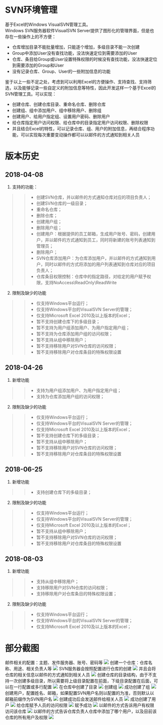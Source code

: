 SVN环境管理
=====
基于Excel的Windows VisualSVN管理工具。  
Windows SVN服务器软件VisualSVN Server提供了图形化的管理界面，但是也存在一些操作上的不方便：
+ 仓库增加目录不能批量增加，只能逐个增加，多级目录不能一次创建
+ Group中添加User没有查找功能，没法快速定位到需要添加的User
+ 仓库、条目给Group或User设置特殊权限的时候没有查找功能，没法快速定位到需要添加的Group和User
+ 没有记录仓库、Group、User的一些附加信息的功能

鉴于以上一些不足之处，考虑到可以利用Excel的方便操作、支持查找、支持筛选，以及能够记录一些自定义的附加信息等特性，因此开发这样一个基于Excel的SVN管理工具。可以实现：
+ 创建仓库、创建仓库目录、重命名仓库、删除仓库
+ 创建组、组中添加用户、组中移除用户、删除组
+ 创建用户、给用户指定组、设置用户密码、删除用户
+ 给仓库指定用户访问权限、给仓库中的目录指定用户访问权限、删除权限
+ 并且结合Excel的特性，可以记录仓库、组、用户的附加信息，再结合程序功能，可以实现每次重要变动操作都可以以邮件的方式通知到相关人员

# 版本历史
## 2018-04-08
1. 支持的功能：
>>+ 创建SVN仓库，并以邮件的方式通知仓库对应的项目负责人；
>>+ 创建SVN仓库的一级目录；
>>+ 重命名仓库；
>>+ 删除仓库；
>>+ 创建用户组；
>>+ 删除用户组；
>>+ 创建用户：根据提供的员工邮箱，生成用户账号、密码，创建用户，并以邮件的方式通知到员工，同时将新建的账号列表通知到管理员；
>>+ 删除用户；
>>+ SVN仓库添加用户：为仓库添加用户，并以邮件的方式通知到用户，同时以邮件的方式将添加的用户列表通知到仓库对应的项目负责人；
>>+ 仓库条目权限控制：仓库中的指定路径，对给定的用户赋予权限，支持NoAccess\ReadOnly\ReadWrite

2. 限制及缺少的功能
>>+ 仅支持Windows平台运行；
>>+ 仅支持Windows平台的VisualSVN Server的管理；
>>+ 仅支持Microsoft Excel 2010及以上版本的Excel；
>>+ 暂不支持创建仓库下的多级目录；
>>+ 暂不支持为用户组添加用户、为用户指定用户组；
>>+ 暂不支持为仓库添加用户组的访问权限；
>>+ 暂不支持从组中移除用户；
>>+ 暂不支持移除用户对SVN仓库的访问权限；
>>+ 暂不支持移除用户对仓库条目的特殊权限设置


## 2018-04-26
1. 新增功能
>>+ 支持为用户组添加用户、为用户指定用户组；
>>+ 支持为仓库添加用户组的访问权限；

2. 限制及缺少的功能
>>+ 仅支持Windows平台运行；
>>+ 仅支持Windows平台的VisualSVN Server的管理；
>>+ 仅支持Microsoft Excel 2010及以上版本的Excel；
>>+ 暂不支持创建仓库下的多级目录；
>>+ 暂不支持从组中移除用户；
>>+ 暂不支持移除用户对SVN仓库的访问权限；
>>+ 暂不支持移除用户对仓库条目的特殊权限设置


## 2018-06-25
1. 新增功能
>>+ 支持创建仓库下的多级目录；

2. 限制及缺少的功能
>>+ 仅支持Windows平台运行；
>>+ 仅支持Windows平台的VisualSVN Server的管理；
>>+ 仅支持Microsoft Excel 2010及以上版本的Excel；
>>+ 暂不支持从组中移除用户；
>>+ 暂不支持移除用户对SVN仓库的访问权限；
>>+ 暂不支持移除用户对仓库条目的特殊权限设置


## 2018-08-03
1. 新增功能
>>+ 支持从组中移除用户；
>>+ 支持移除用户对SVN仓库的访问权限；
>>+ 支持移除用户对仓库条目的特殊权限设置；

2. 限制及缺少的功能
>>+ 仅支持Windows平台运行；
>>+ 仅支持Windows平台的VisualSVN Server的管理；
>>+ 仅支持Microsoft Excel 2010及以上版本的Excel；

# 部分截图
邮件相关的配置：主题、发件服务器、账号、密码等
![](https://github.com/hy-wux/SVNManagementAddIns/raw/master/images/001.png) 
创建一个仓库：仓库名称、用途、相关负责人等
![](https://github.com/hy-wux/SVNManagementAddIns/raw/master/images/002.png) 
SVN服务器会按照配置进行仓库的创建
![](https://github.com/hy-wux/SVNManagementAddIns/raw/master/images/003.png) 
并且会将仓库的相关信息以邮件的方式通知到相关人员
![](https://github.com/hy-wux/SVNManagementAddIns/raw/master/images/004.png) 
创建仓库的目录结构，由于不支持一次创建多级目录，所以需要将上级目录配置在前面，下级目录配置在后面，可以在一行配置或多行配置
![](https://github.com/hy-wux/SVNManagementAddIns/raw/master/images/005.png) 
在仓库中创建了目录
![](https://github.com/hy-wux/SVNManagementAddIns/raw/master/images/006.png) 
创建组
![](https://github.com/hy-wux/SVNManagementAddIns/raw/master/images/007.png) 
成功创建了组
![](https://github.com/hy-wux/SVNManagementAddIns/raw/master/images/008.png) 
创建用户，配置姓名、邮箱，如果配置SVN用户名则以配置的为准，否则默认以邮箱前缀作为SVN用户名
![](https://github.com/hy-wux/SVNManagementAddIns/raw/master/images/009.png) 
创建成功后会发送邮件给相关人员
![](https://github.com/hy-wux/SVNManagementAddIns/raw/master/images/010.png) 
成功创建了用户
![](https://github.com/hy-wux/SVNManagementAddIns/raw/master/images/011.png) 
给仓库赋予人员的访问权限
![](https://github.com/hy-wux/SVNManagementAddIns/raw/master/images/012.png) 
赋予成功
![](https://github.com/hy-wux/SVNManagementAddIns/raw/master/images/013.png) 
以邮件的方式告诉用户有权限访问该仓库
![](https://github.com/hy-wux/SVNManagementAddIns/raw/master/images/014.png) 
以邮件的方式告诉仓库负责人仓库中添加了哪个用户，以及目前该仓库的所有用户及权限
![](https://github.com/hy-wux/SVNManagementAddIns/raw/master/images/015.png) 